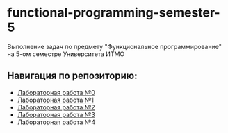# functional-programming-semester-5
Выполнение задач по предмету "Функциональное программирование" на 5-ом семестре Университета ИТМО

## Навигация по репозиторию: 
  - [Лабораторная работа №0](/lab0)
  - [Лабораторная работа №1](/lab1)
  - [Лабораторная работа №2](/lab2)
  - [Лабораторная работа №3](/lab3)
  - Лабораторная работа №4
